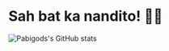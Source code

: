# Sah bat ka nandito! 🥶🥶

![Pabigods's GitHub stats](https://github-readme-stats.vercel.app/api?username=pabigods&show_icons=true)
